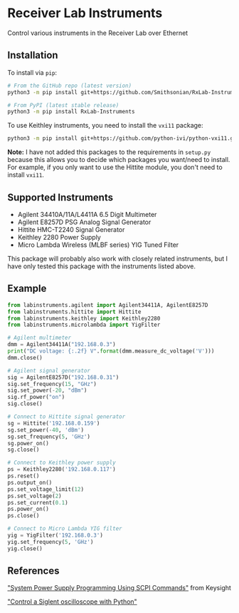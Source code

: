 Receiver Lab Instruments
========================

Control various instruments in the Receiver Lab over Ethernet

Installation
------------

To install via ``pip``:

```bash
# From the GitHub repo (latest version)
python3 -m pip install git+https://github.com/Smithsonian/RxLab-Instruments.git

# From PyPI (latest stable release)
python3 -m pip install RxLab-Instruments
```

To use Keithley instruments, you need to install the ``vxi11`` package:

```bash
python3 -m pip install git+https://github.com/python-ivi/python-vxi11.git
```

**Note:** I have not added this packages to the requirements in ``setup.py`` because this allows you to decide which packages you want/need to install. For example, if you only want to use the Hittite module, you don't need to install ``vxi11``.

Supported Instruments
---------------------

- Agilent 34410A/11A/L4411A 6.5 Digit Multimeter
- Agilent E8257D PSG Analog Signal Generator
- Hittite HMC-T2240 Signal Generator
- Keithley 2280 Power Supply
- Micro Lambda Wireless (MLBF series) YIG Tuned Filter

This package will probably also work with closely related instruments, but I have only tested this package with the instruments listed above.

Example
-------

```python
from labinstruments.agilent import Agilent34411A, AgilentE8257D
from labinstruments.hittite import Hittite
from labinstruments.keithley import Keithley2280
from labinstruments.microlambda import YigFilter

# Agilent multimeter
dmm = Agilent34411A("192.168.0.3")
print("DC voltage: {:.2f} V".format(dmm.measure_dc_voltage('V')))
dmm.close()

# Agilent signal generator
sig = AgilentE8257D("192.168.0.31")
sig.set_frequency(15, "GHz")
sig.set_power(-20, "dBm")
sig.rf_power("on")
sig.close()

# Connect to Hittite signal generator
sg = Hittite('192.168.0.159')
sg.set_power(-40, 'dBm')
sg.set_frequency(5, 'GHz')
sg.power_on()
sg.close()

# Connect to Keithley power supply
ps = Keithley2280('192.168.0.117')
ps.reset()
ps.output_on()
ps.set_voltage_limit(12)
ps.set_voltage(2)
ps.set_current(0.1)
ps.power_on()
ps.close()

# Connect to Micro Lambda YIG filter
yig = YigFilter('192.168.0.3')
yig.set_frequency(5, 'GHz')
yig.close()
```

References
----------

["System Power Supply Programming Using SCPI Commands"](https://www.keysight.com/us/en/assets/7018-06572/white-papers/5992-3841.pdf) from Keysight

["Control a Siglent oscilloscope with Python"](https://ktln2.org/2018/02/20/control-siglent-oscilloscope/)
